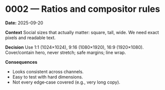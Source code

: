 # 0002 — Ratios and compositor rules
**Date:** 2025-09-20

**Context**
Social sizes that actually matter: square, tall, wide. We need exact pixels and readable text.

**Decision**
Use 1:1 (1024×1024), 9:16 (1080×1920), 16:9 (1920×1080).
Cover/contain hero, never stretch; safe margins; line wrap.

**Consequences**
- Looks consistent across channels.
- Easy to test with hard dimensions.
- Not every edge‑case covered (e.g., very long copy).
